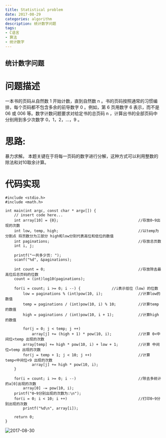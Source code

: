 ```yaml
---
title: Statistical problem
date: 2017-08-29
categories: algorithm
description: 统计数字问题
tags:
- C语言
- 算法
- 统计数字
---
```


## 统计数字问题
<!--more-->

# 问题描述

一本书的页码从自然数 1 开始计数，直到自然数 n 。书的页码按照通常的习惯编排，每个页码都不包含多余的前导数字 0 。例如，第 6 页用数字 6 表示，而不是 06 或 006 等。数字计数问题要求对给定书的总页码 n ，计算出书的全部页码中分别用到多少次数字 0，1，2，...，9 。


# 思路:
  
暴力求解。
本题关键在于将每一页码的数字进行分解，这种方式可以利用整数的除法和对10取余计算。


# 代码实现

```
#include <stdio.h>
#include <math.h>
    
int main(int argc, const char * argv[]) {
    // insert code here...
    int array[10] = {0};                                    //存放0~9出现的次数
    int low, temp, high;                                    //以temp为分割点 将页数分为三部分 high和low分别代表高位和低位的数值 
    int paginations;                                        //存放总页数
    int i, j;
    
    printf("一共多少页: ");
    scanf("%d", &paginations);
    
    int count = 0;                                          //存放除去最高位后总页码的位数
    count = (int)log10(paginations);
    
    for(i = count; i >= 0; i --) { 				//i表示低位（low）的位数
        low = paginations % (int)pow(10, i);                //计算low的数值
        temp = paginations / (int)pow(10, i) % 10;          //计算temp的数值
        high = paginations / (int)pow(10, i + 1);           //计算high的数值
        
        for(j = 0; j < temp; j ++)
            array[j] += (high + 1) * pow(10, i);            //计算 0<中间位<temp 出现的次数
        array[temp] += high * pow(10, i) + low + 1;         //计算 中间位=temp 出现的次数
        for(j = temp + 1; j < 10; j ++)                     //计算 temp<中间位<9 出现的次数
            array[j] += high * pow(10, i);
    }
    
    for(i = count; i >= 0; i --)                            //除去多统计的a[0]出现的次数
        array[0] -= pow(10, i);
    printf("0~9分别出现的次数为:\n");
    for(i = 0; i < 10; i ++)                                //打印0~9分别出现的次数
        printf("%d\n", array[i]);
    
    return 0;
}
```

![2017-08-30](http://ovefvi4g3.bkt.clouddn.com/2017-08-30-1.png)


